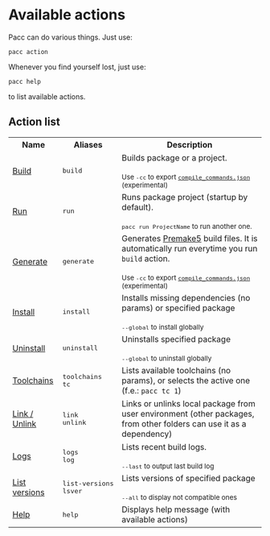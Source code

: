 # Available actions

Pacc can do various things. Just use:

```
pacc action
```

Whenever you find yourself lost, just use:

```
pacc help
```

to list available actions.

## Action list

<table>
	<tr>
		<th>Name</th>
		<th>Aliases</th>
		<th>Description</th>
	</tr>
	<tr>
		<td><a href="Actions/Build.md">Build</a></td>
		<td><pre>build</pre></td>
		<td>Builds package or a project.
			<br/><br/><small>Use <code>-cc</code> to export <a href="https://clang.llvm.org/docs/JSONCompilationDatabase.html"><code>compile_commands.json</code></a> (experimental)</small>
		</td>
	</tr>
	<tr>
		<td><a href="Actions/Run.md">Run</a></td>
		<td><pre>run</pre></td>
		<td>Runs package project (startup by default).
			<br/><br/><small><code>pacc run ProjectName</code> to run another one.</small>
		</td>
	</tr>
	<tr>
		<td><a href="Actions/Generate.md">Generate</a></td>
		<td><pre>generate</pre></td>
		<td>Generates <a href="https://premake.github.io">Premake5</a> build files. It is automatically run everytime you run <code>build</code> action.<br/><br/><small>Use <code>-cc</code> to export <a href="https://clang.llvm.org/docs/JSONCompilationDatabase.html"><code>compile_commands.json</code></a> (experimental)</small>
		</td>
	</tr>
	<tr>
		<td><a href="Actions/Install.md">Install</a></td>
		<td><pre>install</pre></td>
		<td>Installs missing dependencies (no params) or specified package <br/><br/><small><code>--global</code> to install globally</small>
		</td>
	</tr>
	<tr>
		<td><a href="Actions/Install.md">Uninstall</a></td>
		<td><pre>uninstall</pre></td>
		<td>Uninstalls specified package <br/><br/><small><code>--global</code> to uninstall globally</small>
		</td>
	</tr>
	<tr>
		<td><a href="Actions/Toolchains.md">Toolchains</a></td>
		<td><pre>toolchains<br/>tc</pre></td>
		<td>Lists available toolchains (no params), or selects the active one (f.e.: <code>pacc tc 1</code>)</td>
	</tr>
	<tr>
		<td><a href="Actions/Link.md">Link / Unlink</a></td>
		<td><pre>link<br/>unlink</pre></td>
		<td>Links or unlinks local package from user environment (other packages, from other folders can use it as a dependency)</td>
	</tr>
	<tr>
		<td><a href="Actions/Logs.md">Logs</a></td>
		<td><pre>logs<br/>log</pre></td>
		<td>Lists recent build logs.<br/><br/><small><code>--last</code> to output last build log</td>
	</tr>
	<tr>
		<td><a href="Actions/ListVersions.md">List versions</a></td>
		<td><pre>list-versions<br/>lsver</pre></td>
		<td>Lists versions of specified package<br/><br/><small><code>--all</code> to display not compatible ones</td>
	</tr>
	<tr>
		<td><a href="Actions/Help.md">Help</a></td>
		<td><pre>help</pre></td>
		<td>Displays help message (with available actions)</td>
	</tr>
</table>